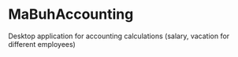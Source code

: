# MaBuhAccounting
Desktop application for accounting calculations (salary, vacation for different employees)
